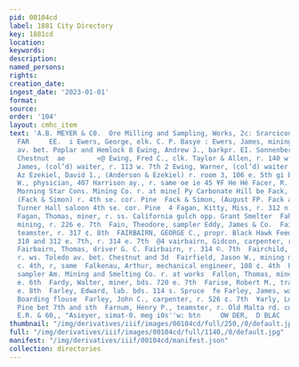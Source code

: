 ```yaml
---
pid: 00104cd
label: 1881 City Directory
key: 1881cd
location: 
keywords: 
description: 
named_persons: 
rights: 
creation_date: 
ingest_date: '2023-01-01'
format: 
source: 
order: '104'
layout: cmhc_item
text: 'A.B. MEYER & C0.  Ore Milling and Sampling, Works, 2c: Srarcicon ave  EWE 128
  FAR     EE.  i Ewers, George, elk. C. P. Basye : Ewers, James, mining, r. St. Louis
  av. bet. Poplar and Hemlock 8 Ewing, Andrew J., barkpr. EI. Sonnenberg, r. 138 w.
  Chestnut  ae        <@ Ewing, Fred C., clk. Taylor & Allen, r. 140 w. 3d 4 Ewing,
  James, (col’d) waiter, r. 113 w. 7th 2 Ewing, Warner, (col’d) waiter ‘Pappan House
  Az Ezekiel, David 1., (Anderson & Ezekiel) r. room 3, 106 e. 5th gi Eyer, Aaron
  W., physician, 407 Harrison ay., r. same oe ie 45 ¥F He Hé Facer, R. C., asst. supt.
  Morning Star Cons. Mining Co. r. at mine] Py Carbonate Hill be Fack, August F.,
  (Fack & Simon) r. 4th se. cor. Pine  Fack & Simon, (August FP. Fack and Henry Simon)
  Turner Hall saloon 4th se. cor. Pine  4 Fagan, Kitty, Miss, r. 312 n. Poplar  ¢
  Fagan, Thomas, miner, r. ss. California gulch opp. Grant Smelter  Fahey, Patrick,
  mining, r. 226 e. 7th  Fain, Theodore, sampler Eddy, James & Co.  Fairbairn, Andrew,
  teamster, r. 317 ¢. 8th  FAIRBAIRN, GEORGE C., propr. Black Hawk Feed and Sale Stable
  310 and 312 e. 7th, r. 314 e. 7th  @4 vairbairn, Gidcon, carpenter, r. 305 e. 8th  be
  Fairbairn, Thomas, driver G. C. Fairbairn, r. 314 ©. 7th  Fairchild, Ezra, miner,
  r. ws. Toledo av. bet. Chestnut and 3d  Fairfield, Jason W., mining machinery 210
  c. 4th, r, same  Falkenau, Arthur, mechanical engineer, 108 ¢. 4th  Fallahee, Michael,
  sampler Am. Mining and Smelting Co. r. at works  Fallon, Thomas, miner, r. head
  e. 6th  Fardy, Walter, miner, bds. 720 e. 7th  Farise, Robert M., trader, r. 424
  e. 8th  Farley, Edward, lab. bds. 114 s. Spruce  fe Farley, James, waiter La Plata
  Boarding flouse  Farley, John C., carpenter, r. 526 ¢. 7th  ¥arly, Louis, r. es.
  Pine bet 7th and sth  Farnum, Henry P., teamster, r. Old Malta rd. cor. Elm  Abadie,
  E.R. & 60,, "Asieyer, simat-0. meg i0s''w: btn     OW DER,  D BLAC     GIAN''    '
thumbnail: "/img/derivatives/iiif/images/00104cd/full/250,/0/default.jpg"
full: "/img/derivatives/iiif/images/00104cd/full/1140,/0/default.jpg"
manifest: "/img/derivatives/iiif/00104cd/manifest.json"
collection: directories
---
```

